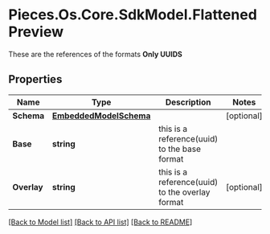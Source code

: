 # Pieces.Os.Core.SdkModel.FlattenedPreview
These are the references of the formats **Only UUIDS**

## Properties

Name | Type | Description | Notes
------------ | ------------- | ------------- | -------------
**Schema** | [**EmbeddedModelSchema**](EmbeddedModelSchema.md) |  | [optional] 
**Base** | **string** | this is a reference(uuid) to the base format | 
**Overlay** | **string** | this is a reference(uuid) to the overlay format | [optional] 

[[Back to Model list]](../README.md#documentation-for-models) [[Back to API list]](../README.md#documentation-for-api-endpoints) [[Back to README]](../README.md)

